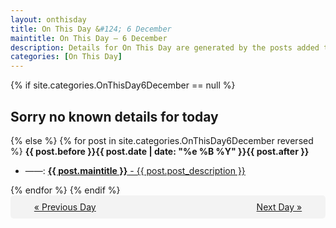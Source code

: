 ```yaml
---
layout: onthisday
title: On This Day &#124; 6 December
maintitle: On This Day — 6 December
description: Details for On This Day are generated by the posts added to the website so the content is subject to changes/updates over time.
categories: [On This Day]
---
```


{% if site.categories.OnThisDay6December == null %}
<h2>Sorry no known details for today</h2>
{% else %}
{% for post in site.categories.OnThisDay6December reversed %}
<strong>{{ post.before }}{{ post.date | date: "%e %B %Y" }}{{ post.after }}</strong>
<ul>
<li> ——: <a class="{{ post.class }}" href="{{ post.url }}"><strong>{{ post.maintitle }}</strong> - {{ post.post_description }}</a></li>
</ul>
{% endfor %}
{% endif %}
<br />
<div style="background-color: #f3f3f3; padding: 10px; border-radius: 5px; text-align: center; display: flex; justify-content: space-evenly;">
<a href="/onthisday/12/12-05">« Previous Day</a>
<span style="visibility:hidden;">[ Visit Leap Year February 29 ]</span>
<a href="/onthisday/12/12-07">Next Day »</a>
</div>
